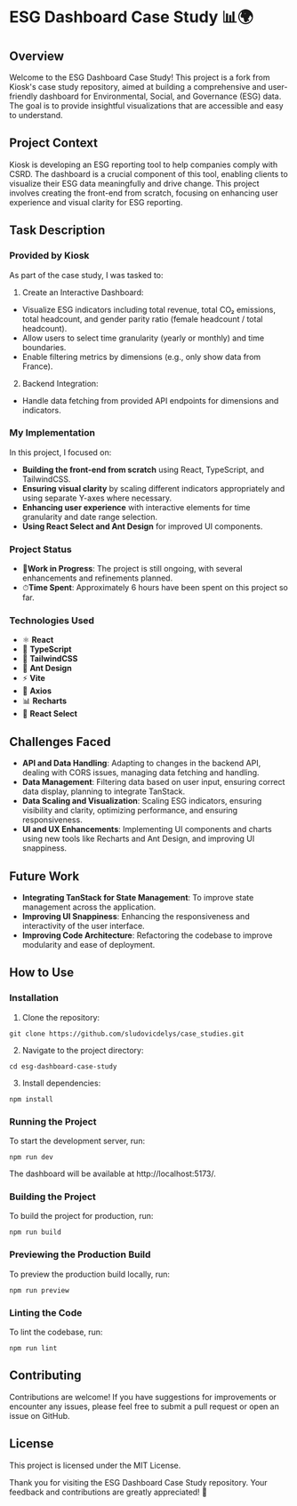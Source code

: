 # ESG Dashboard Case Study 📊🌍
## Overview
Welcome to the ESG Dashboard Case Study! This project is a fork from Kiosk's case study repository, aimed at building a comprehensive and user-friendly dashboard for Environmental, Social, and Governance (ESG) data. The goal is to provide insightful visualizations that are accessible and easy to understand.

## Project Context
Kiosk is developing an ESG reporting tool to help companies comply with CSRD. The dashboard is a crucial component of this tool, enabling clients to visualize their ESG data meaningfully and drive change. This project involves creating the front-end from scratch, focusing on enhancing user experience and visual clarity for ESG reporting.

## Task Description
### Provided by Kiosk
As part of the case study, I was tasked to:

1. Create an Interactive Dashboard:
* Visualize ESG indicators including total revenue, total CO₂ emissions, total headcount, and gender parity ratio (female headcount / total headcount).
* Allow users to select time granularity (yearly or monthly) and time boundaries.
* Enable filtering metrics by dimensions (e.g., only show data from France).

2. Backend Integration:
* Handle data fetching from provided API endpoints for dimensions and indicators.

### My Implementation
In this project, I focused on:
* **Building the front-end from scratch** using React, TypeScript, and TailwindCSS.
* **Ensuring visual clarity** by scaling different indicators appropriately and using separate Y-axes where necessary.
* **Enhancing user experience** with interactive elements for time granularity and date range selection.
* **Using React Select and Ant Design** for improved UI components.

### Project Status
* 🚧**Work in Progress**: The project is still ongoing, with several enhancements and refinements planned.
* ⏱**Time Spent**: Approximately 6 hours have been spent on this project so far.

### Technologies Used
* ⚛️ **React**
* 🔧 **TypeScript**
* 💅 **TailwindCSS**
* 🧩 **Ant Design**
* ⚡ **Vite**
* 🔗 **Axios**
* 📊 **Recharts**
* 🔽 **React Select**

## Challenges Faced
* **API and Data Handling**: Adapting to changes in the backend API, dealing with CORS issues, managing data fetching and handling.
* **Data Management**: Filtering data based on user input, ensuring correct data display, planning to integrate TanStack.
* **Data Scaling and Visualization**: Scaling ESG indicators, ensuring visibility and clarity, optimizing performance, and ensuring responsiveness.
* **UI and UX Enhancements**: Implementing UI components and charts using new tools like Recharts and Ant Design, and improving UI snappiness.

## Future Work
* **Integrating TanStack for State Management**: To improve state management across the application.
* **Improving UI Snappiness**: Enhancing the responsiveness and interactivity of the user interface.
* **Improving Code Architecture**: Refactoring the codebase to improve modularity and ease of deployment.

## How to Use
### Installation
1. Clone the repository:
```
git clone https://github.com/sludovicdelys/case_studies.git
```

2. Navigate to the project directory:
```
cd esg-dashboard-case-study
```
3. Install dependencies:
```
npm install
```

### Running the Project
To start the development server, run:
```
npm run dev
```

The dashboard will be available at http://localhost:5173/.

### Building the Project
To build the project for production, run:
```
npm run build
```

### Previewing the Production Build
To preview the production build locally, run:
```
npm run preview
```

### Linting the Code
To lint the codebase, run:
```
npm run lint
```

## Contributing
Contributions are welcome! If you have suggestions for improvements or encounter any issues, please feel free to submit a pull request or open an issue on GitHub.

## License
This project is licensed under the MIT License.

Thank you for visiting the ESG Dashboard Case Study repository. Your feedback and contributions are greatly appreciated! 🌟
